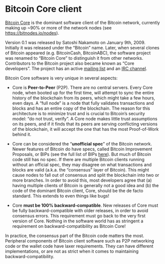 # Bitcoin Core client

[Bitcoin Core](https://bitcoincore.org) is the dominant software client of the Bitcoin network, currently making up ~90% or more of the network nodes (see https://bitnodes.io/nodes).

Version 0.1 was released by Satoshi Nakamoto on January 9th, 2009. Initially it was released under the “Bitcoin” name. Later, when several clones of Bitcoin appeared (e.g. BitcoinCash, BitcoinABC), the software project was renamed to “Bitcoin Core” to distinguish it from other networks. Contributors to the Bitcoin project also became known as “Core developers”. The project has an active [mailing list](https://lists.linuxfoundation.org/mailman/listinfo/bitcoin-dev) and an [IRC channel](https://bitcoincore.org/en/meetings). 

Bitcoin Core software is very unique in several aspects:

* Core is **Peer-to-Peer** (P2P). There are no central servers. Every Core node, when booted up for the first time, will attempt to sync the entire history of the blockchain from its peers, which might take a few hours, even days. A “full node” is a node that fully validates transactions and blocks and has an entire copy of the blockchain. The reason for this architecture is to minimize trust and is crucial to Bitcoin’s security model: “do not trust, verify”. A Core node makes little trust assumptions on its peers, and if it finds that its peers are serving conflicting versions of the blockchain, it will accept the one that has the most Proof-of-Work behind it.

* Core can be considered the “**unofficial spec**” of the Bitcoin network. Newer features of Bitcoin do have specs, called Bitcoin Improvement Proposals, or BIPs (see the full list of BIPs [here](https://github.com/bitcoin/bips)). But much of Bitcoin code still has no spec. If there are multiple Bitcoin clients running without an official spec, they may disagree on what transactions and blocks are valid (a.k.a. the “consensus” layer of Bitcoin). This might cause nodes to fall out of consensus and split the blockchain into two or more branches. In order to avoid this, most developers agree that (a) having multiple clients of Bitcoin is generally not a good idea and (b) the code of the dominant Bitcoin client, Core, should be the de facto standard. This extends to even things like bugs!

* Core **must be 100% backward-compatible**. New releases of Core must be fully backward-compatible with older releases, in order to avoid consensus errors. This requirement must go back to the very first version of Core. Nothing in the software world has as stringent a requirement on backward-compatibility as Bitcoin Core!

In practice, the consensus part of the Bitcoin code matters the most. Peripheral components of Bitcoin client software such as P2P networking code or the wallet code have laxer requirements. They can have different implementations, or are not as strict when it comes to maintaining backward-compatibility.
